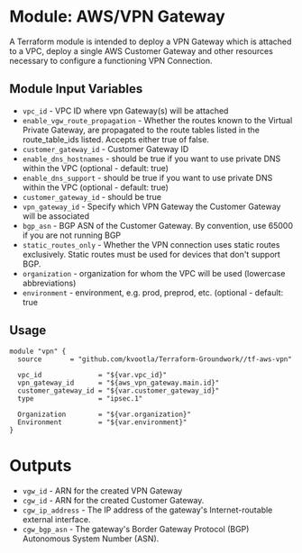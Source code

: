 Module: AWS/VPN Gateway
=======================

A Terraform module is intended to deploy a VPN Gateway which is attached to a VPC, deploy a single AWS Customer Gateway and other resources necessary to configure a functioning VPN Connection.


Module Input Variables
----------------------

- `vpc_id` - VPC ID where vpn Gateway(s) will be attached
- `enable_vgw_route_propagation` - Whether the routes known to the Virtual Private Gateway, are propagated to the route tables listed in the route_table_ids listed. Accepts either true of false.
- `customer_gateway_id` - Customer Gateway ID
- `enable_dns_hostnames` - should be true if you want to use private DNS within the VPC (optional - default: true)
- `enable_dns_support`   - should be true if you want to use private DNS within the VPC (optional - default: true)
- `customer_gateway_id`  - should be true
- `vpn_gateway_id`       - Specify which VPN Gateway the Customer Gateway will be associated
- `bgp_asn`              - BGP ASN of the Customer Gateway. By convention, use 65000 if you are not running BGP
- `static_routes_only`   - Whether the VPN connection uses static routes exclusively. Static routes must be used for devices that don't support BGP.
- `organization`         - organization for whom the VPC will be used (lowercase abbreviations)
- `environment`          - environment, e.g. prod, preprod, etc. (optional - default: true

Usage
-----

```hcl
module "vpn" {
  source       = "github.com/kvootla/Terraform-Groundwork//tf-aws-vpn"

  vpc_id              = "${var.vpc_id}"
  vpn_gateway_id      = "${aws_vpn_gateway.main.id}"
  customer_gateway_id = "${var.customer_gateway_id}"
  type                = "ipsec.1"

  Organization        = "${var.organization}"
  Environment         = "${var.environment}"
}
```

Outputs
=======

 - `vgw_id` - ARN for the created VPN Gateway 
 - `cgw_id` - ARN for the created Customer Gateway.
 - `cgw_ip_address` - The IP address of the gateway's Internet-routable external interface.
 - `cgw_bgp_asn` - The gateway's Border Gateway Protocol (BGP) Autonomous System Number (ASN).
